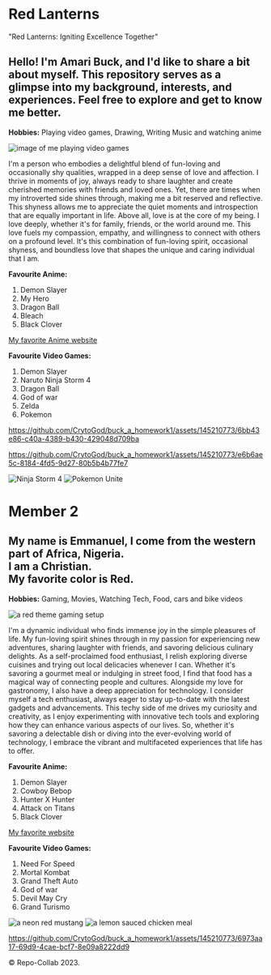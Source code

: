 # Red Lanterns
"Red Lanterns: Igniting Excellence Together"

## Hello! I'm Amari Buck, and I'd like to share a bit about myself. This repository serves as a glimpse into my background, interests, and experiences. Feel free to explore and get to know me better.
**Hobbies:** Playing video games, Drawing, Writing Music and watching anime 

![image of me playing video games](img/videogame.jpeg)

I'm a person who embodies a delightful blend of fun-loving and occasionally shy qualities, wrapped in a deep sense of love and affection. I thrive in moments of joy, always ready to share laughter and create cherished memories with friends and loved ones. Yet, there are times when my introverted side shines through, making me a bit reserved and reflective. This shyness allows me to appreciate the quiet moments and introspection that are equally important in life. Above all, love is at the core of my being. I love deeply, whether it's for family, friends, or the world around me. This love fuels my compassion, empathy, and willingness to connect with others on a profound level. It's this combination of fun-loving spirit, occasional shyness, and boundless love that shapes the unique and caring individual that I am.

**Favourite Anime:**
1. Demon Slayer
2. My Hero
3. Dragon Ball 
4. Bleach
5. Black Clover


[My favorite Anime website](https://ww.kiss-anime.uk/home)

**Favourite Video Games:**
1. Demon Slayer
2. Naruto Ninja Storm 4
3. Dragon Ball 
4. God of war 
5. Zelda
6. Pokemon

https://github.com/CrytoGod/buck_a_homework1/assets/145210773/6bb43e86-c40a-4389-b430-429048d709ba

https://github.com/CrytoGod/buck_a_homework1/assets/145210773/e6b6ae5c-8184-4fd5-9d27-80b5b4b77fe7

![Ninja Storm 4](img/njs4.jpeg)
![Pokemon Unite](img/unite.jpeg)


# Member 2

## My name is Emmanuel, I come from the western part of Africa, Nigeria. <br> I am a Christian. <br>My favorite color is Red.


**Hobbies:** Gaming, Movies, Watching Tech, Food, cars and bike videos


![a red theme gaming setup](img/gamesetup.jpg)

I'm a dynamic individual who finds immense joy in the simple pleasures of life. My fun-loving spirit shines through in my passion for experiencing new adventures, sharing laughter with friends, and savoring delicious culinary delights. As a self-proclaimed food enthusiast, I relish exploring diverse cuisines and trying out local delicacies whenever I can. Whether it's savoring a gourmet meal or indulging in street food, I find that food has a magical way of connecting people and cultures. Alongside my love for gastronomy, I also have a deep appreciation for technology. I consider myself a tech enthusiast, always eager to stay up-to-date with the latest gadgets and advancements. This techy side of me drives my curiosity and creativity, as I enjoy experimenting with innovative tech tools and exploring how they can enhance various aspects of our lives. So, whether it's savoring a delectable dish or diving into the ever-evolving world of technology, I embrace the vibrant and multifaceted experiences that life has to offer.

**Favourite Anime:**
1. Demon Slayer
2. Cowboy Bebop
3. Hunter X Hunter
4. Attack on Titans
5. Black Clover


[My favorite website](https://www.youtube.com)

**Favourite Video Games:**
1. Need For Speed
2. Mortal Kombat
3. Grand Theft Auto
4. God of war 
5. Devil May Cry
6. Grand Turismo

![a neon red mustang](img/neonred.jpg)
![a lemon sauced chicken meal](img/lemonchicken.jpg)

https://github.com/CrytoGod/buck_a_homework1/assets/145210773/6973aa17-69d9-4cae-bcf7-8e09a8222dd9

&copy; Repo-Collab 2023.
